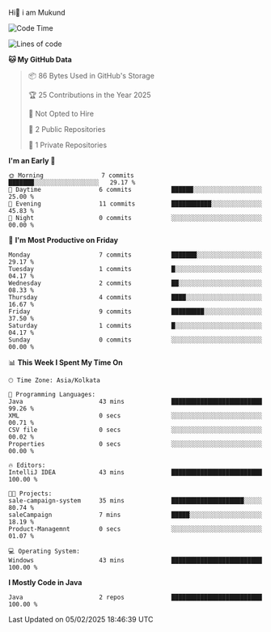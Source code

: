   Hi👋 i am Mukund
<!--
**MukundAkabari/MukundAkabari** is a ✨ _special_ ✨ repository because its `README.md` (this file) appears on your GitHub profile.

Here are some ideas to get you started:

- 🔭 I’m currently working Java
- 🌱 I’m currently learning Sping booy ,Java  ...

<!--START_SECTION:waka-->
![Code Time](http://img.shields.io/badge/Code%20Time-18%20hrs%2029%20mins-blue)

![Lines of code](https://img.shields.io/badge/From%20Hello%20World%20I%27ve%20Written-2.8%20thousand%20lines%20of%20code-blue)

**🐱 My GitHub Data** 

> 📦 86 Bytes Used in GitHub's Storage 
 > 
> 🏆 25 Contributions in the Year 2025
 > 
> 🚫 Not Opted to Hire
 > 
> 📜 2 Public Repositories 
 > 
> 🔑 1 Private Repositories 
 > 
**I'm an Early 🐤** 

```text
🌞 Morning                7 commits           ███████░░░░░░░░░░░░░░░░░░   29.17 % 
🌆 Daytime                6 commits           ██████░░░░░░░░░░░░░░░░░░░   25.00 % 
🌃 Evening                11 commits          ███████████░░░░░░░░░░░░░░   45.83 % 
🌙 Night                  0 commits           ░░░░░░░░░░░░░░░░░░░░░░░░░   00.00 % 
```
📅 **I'm Most Productive on Friday** 

```text
Monday                   7 commits           ███████░░░░░░░░░░░░░░░░░░   29.17 % 
Tuesday                  1 commits           █░░░░░░░░░░░░░░░░░░░░░░░░   04.17 % 
Wednesday                2 commits           ██░░░░░░░░░░░░░░░░░░░░░░░   08.33 % 
Thursday                 4 commits           ████░░░░░░░░░░░░░░░░░░░░░   16.67 % 
Friday                   9 commits           █████████░░░░░░░░░░░░░░░░   37.50 % 
Saturday                 1 commits           █░░░░░░░░░░░░░░░░░░░░░░░░   04.17 % 
Sunday                   0 commits           ░░░░░░░░░░░░░░░░░░░░░░░░░   00.00 % 
```


📊 **This Week I Spent My Time On** 

```text
🕑︎ Time Zone: Asia/Kolkata

💬 Programming Languages: 
Java                     43 mins             █████████████████████████   99.26 % 
XML                      0 secs              ░░░░░░░░░░░░░░░░░░░░░░░░░   00.71 % 
CSV file                 0 secs              ░░░░░░░░░░░░░░░░░░░░░░░░░   00.02 % 
Properties               0 secs              ░░░░░░░░░░░░░░░░░░░░░░░░░   00.00 % 

🔥 Editors: 
IntelliJ IDEA            43 mins             █████████████████████████   100.00 % 

🐱‍💻 Projects: 
sale-campaign-system     35 mins             ████████████████████░░░░░   80.74 % 
saleCampaign             7 mins              █████░░░░░░░░░░░░░░░░░░░░   18.19 % 
Product-Managemnt        0 secs              ░░░░░░░░░░░░░░░░░░░░░░░░░   01.07 % 

💻 Operating System: 
Windows                  43 mins             █████████████████████████   100.00 % 
```

**I Mostly Code in Java** 

```text
Java                     2 repos             █████████████████████████   100.00 % 
```




 Last Updated on 05/02/2025 18:46:39 UTC
<!--END_SECTION:waka-->
